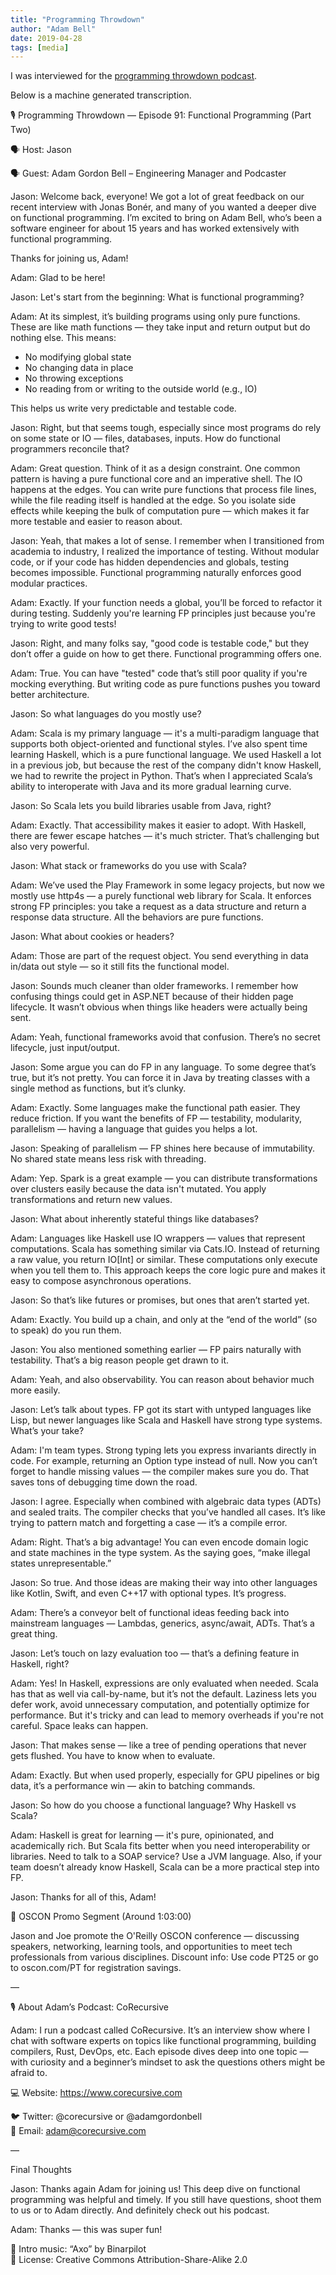 ```yaml
---
title: "Programming Throwdown"
author: "Adam Bell"
date: 2019-04-28
tags: [media]
---
```


I was interviewed for the [programming throwdown podcast](https://www.programmingthrowdown.com/episodes/episode-91-functional-programming-with/).

Below is a machine generated transcription.

<!--more-->

🎙️ Programming Throwdown — Episode 91: Functional Programming (Part Two)

🗣️ Host: Jason

🗣️ Guest: Adam Gordon Bell – Engineering Manager and Podcaster

Jason:
Welcome back, everyone! We got a lot of great feedback on our recent interview with Jonas Bonér, and many of you wanted a deeper dive on functional programming. I’m excited to bring on Adam Bell, who’s been a software engineer for about 15 years and has worked extensively with functional programming.

Thanks for joining us, Adam!

Adam:
Glad to be here!

Jason:
Let's start from the beginning: What is functional programming?

Adam:
At its simplest, it’s building programs using only pure functions. These are like math functions — they take input and return output but do nothing else. This means:
- No modifying global state
- No changing data in place
- No throwing exceptions
- No reading from or writing to the outside world (e.g., IO)

This helps us write very predictable and testable code.

Jason:
Right, but that seems tough, especially since most programs do rely on some state or IO — files, databases, inputs. How do functional programmers reconcile that?

Adam:
Great question. Think of it as a design constraint. One common pattern is having a pure functional core and an imperative shell. The IO happens at the edges. You can write pure functions that process file lines, while the file reading itself is handled at the edge. So you isolate side effects while keeping the bulk of computation pure — which makes it far more testable and easier to reason about.

Jason:
Yeah, that makes a lot of sense. I remember when I transitioned from academia to industry, I realized the importance of testing. Without modular code, or if your code has hidden dependencies and globals, testing becomes impossible. Functional programming naturally enforces good modular practices.

Adam:
Exactly. If your function needs a global, you’ll be forced to refactor it during testing. Suddenly you're learning FP principles just because you're trying to write good tests!

Jason:
Right, and many folks say, "good code is testable code," but they don’t offer a guide on how to get there. Functional programming offers one.

Adam:
True. You can have "tested" code that’s still poor quality if you're mocking everything. But writing code as pure functions pushes you toward better architecture.

Jason:
So what languages do you mostly use?

Adam:
Scala is my primary language — it's a multi-paradigm language that supports both object-oriented and functional styles. I’ve also spent time learning Haskell, which is a pure functional language. We used Haskell a lot in a previous job, but because the rest of the company didn't know Haskell, we had to rewrite the project in Python. That’s when I appreciated Scala’s ability to interoperate with Java and its more gradual learning curve.

Jason:
So Scala lets you build libraries usable from Java, right?

Adam:
Exactly. That accessibility makes it easier to adopt. With Haskell, there are fewer escape hatches — it's much stricter. That’s challenging but also very powerful.

Jason:
What stack or frameworks do you use with Scala?

Adam:
We’ve used the Play Framework in some legacy projects, but now we mostly use http4s — a purely functional web library for Scala. It enforces strong FP principles: you take a request as a data structure and return a response data structure. All the behaviors are pure functions.

Jason:
What about cookies or headers?

Adam:
Those are part of the request object. You send everything in data in/data out style — so it still fits the functional model.

Jason:
Sounds much cleaner than older frameworks. I remember how confusing things could get in ASP.NET because of their hidden page lifecycle. It wasn’t obvious when things like headers were actually being sent.

Adam:
Yeah, functional frameworks avoid that confusion. There’s no secret lifecycle, just input/output.

Jason:
Some argue you can do FP in any language. To some degree that’s true, but it’s not pretty. You can force it in Java by treating classes with a single method as functions, but it’s clunky.

Adam:
Exactly. Some languages make the functional path easier. They reduce friction. If you want the benefits of FP — testability, modularity, parallelism — having a language that guides you helps a lot.

Jason:
Speaking of parallelism — FP shines here because of immutability. No shared state means less risk with threading.

Adam:
Yep. Spark is a great example — you can distribute transformations over clusters easily because the data isn't mutated. You apply transformations and return new values.

Jason:
What about inherently stateful things like databases?

Adam:
Languages like Haskell use IO wrappers — values that represent computations. Scala has something similar via Cats.IO. Instead of returning a raw value, you return IO[Int] or similar. These computations only execute when you tell them to. This approach keeps the core logic pure and makes it easy to compose asynchronous operations.

Jason:
So that’s like futures or promises, but ones that aren’t started yet.

Adam:
Exactly. You build up a chain, and only at the “end of the world” (so to speak) do you run them.

Jason:
You also mentioned something earlier — FP pairs naturally with testability. That’s a big reason people get drawn to it.

Adam:
Yeah, and also observability. You can reason about behavior much more easily.

Jason:
Let’s talk about types. FP got its start with untyped languages like Lisp, but newer languages like Scala and Haskell have strong type systems. What’s your take?

Adam:
I'm team types. Strong typing lets you express invariants directly in code. For example, returning an Option type instead of null. Now you can’t forget to handle missing values — the compiler makes sure you do. That saves tons of debugging time down the road.

Jason:
I agree. Especially when combined with algebraic data types (ADTs) and sealed traits. The compiler checks that you’ve handled all cases. It’s like trying to pattern match and forgetting a case — it’s a compile error.

Adam:
Right. That’s a big advantage! You can even encode domain logic and state machines in the type system. As the saying goes, “make illegal states unrepresentable.”

Jason:
So true. And those ideas are making their way into other languages like Kotlin, Swift, and even C++17 with optional types. It’s progress.

Adam:
There’s a conveyor belt of functional ideas feeding back into mainstream languages — Lambdas, generics, async/await, ADTs. That’s a great thing.

Jason:
Let’s touch on lazy evaluation too — that’s a defining feature in Haskell, right?

Adam:
Yes! In Haskell, expressions are only evaluated when needed. Scala has that as well via call-by-name, but it’s not the default. Laziness lets you defer work, avoid unnecessary computation, and potentially optimize for performance. But it's tricky and can lead to memory overheads if you're not careful. Space leaks can happen.

Jason:
That makes sense — like a tree of pending operations that never gets flushed. You have to know when to evaluate.

Adam:
Exactly. But when used properly, especially for GPU pipelines or big data, it’s a performance win — akin to batching commands.

Jason:
So how do you choose a functional language? Why Haskell vs Scala?

Adam:
Haskell is great for learning — it's pure, opinionated, and academically rich. But Scala fits better when you need interoperability or libraries. Need to talk to a SOAP service? Use a JVM language. Also, if your team doesn’t already know Haskell, Scala can be a more practical step into FP.

Jason:
Thanks for all of this, Adam!

🔗 OSCON Promo Segment (Around 1:03:00)

Jason and Joe promote the O'Reilly OSCON conference — discussing speakers, networking, learning tools, and opportunities to meet tech professionals from various disciplines. Discount info: Use code PT25 or go to oscon.com/PT for registration savings.

—

🎙️ About Adam’s Podcast: CoRecursive

Adam:
I run a podcast called CoRecursive. It’s an interview show where I chat with software experts on topics like functional programming, building compilers, Rust, DevOps, etc. Each episode dives deep into one topic — with curiosity and a beginner’s mindset to ask the questions others might be afraid to.

💻 Website: https://www.corecursive.com

🐦 Twitter: @corecursive or @adamgordonbell  
📧 Email: adam@corecursive.com

—

Final Thoughts

Jason:
Thanks again Adam for joining us! This deep dive on functional programming was helpful and timely. If you still have questions, shoot them to us or to Adam directly. And definitely check out his podcast.

Adam:
Thanks — this was super fun!

🎵 Intro music: “Axo” by Binarpilot  
📜 License: Creative Commons Attribution-Share-Alike 2.0